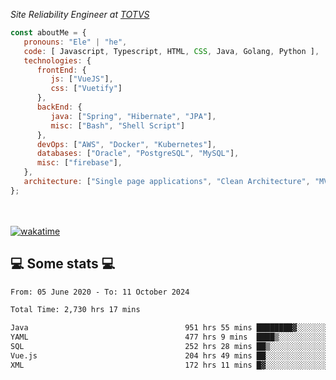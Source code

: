 <p><em>Site Reliability Engineer at <a href="https://www.totvs.com/">TOTVS</a></br>
</em></p>


```javascript
const aboutMe = {
   pronouns: "Ele" | "he",
   code: [ Javascript, Typescript, HTML, CSS, Java, Golang, Python ],
   technologies: {
      frontEnd: {
         js: ["VueJS"],
         css: ["Vuetify"]
      },
      backEnd: {
         java: ["Spring", "Hibernate", "JPA"],
         misc: ["Bash", "Shell Script"]
      },
      devOps: ["AWS", "Docker", "Kubernetes"],
      databases: ["Oracle", "PostgreSQL", "MySQL"],
      misc: ["firebase"],
   },
   architecture: ["Single page applications", "Clean Architecture", "MVC", "Microservices"],
};
```
</br></br>
[![wakatime](https://wakatime.com/badge/user/a3a8ed06-d304-4d6b-bc86-4adc418cdea7.svg)](https://wakatime.com/@a3a8ed06-d304-4d6b-bc86-4adc418cdea7)
<h2>💻 Some stats 💻</h2>

<!--START_SECTION:waka-->

```txt
From: 05 June 2020 - To: 11 October 2024

Total Time: 2,730 hrs 17 mins

Java                                   951 hrs 55 mins ████████▓░░░░░░░░░░░░░░░░   34.87 %
YAML                                   477 hrs 9 mins  ████▒░░░░░░░░░░░░░░░░░░░░   17.48 %
SQL                                    252 hrs 28 mins ██▒░░░░░░░░░░░░░░░░░░░░░░   09.25 %
Vue.js                                 204 hrs 49 mins ██░░░░░░░░░░░░░░░░░░░░░░░   07.50 %
XML                                    172 hrs 11 mins █▓░░░░░░░░░░░░░░░░░░░░░░░   06.31 %
```

<!--END_SECTION:waka-->
